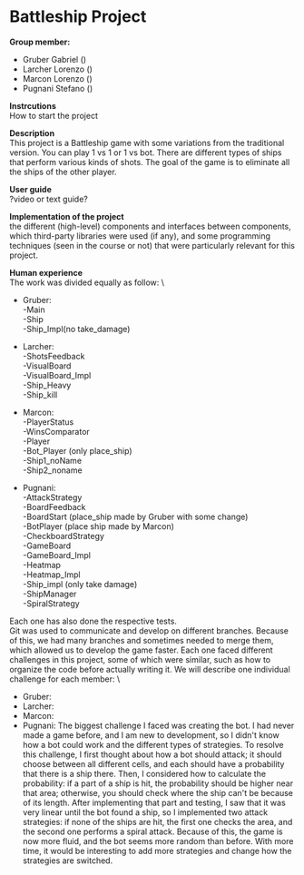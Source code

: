 # Battleship Project
**Group member:**
- Gruber Gabriel ()
- Larcher Lorenzo ()
- Marcon Lorenzo ()
- Pugnani Stefano ()

**Instrcutions** \
How to start the project

**Description** \
This project is a Battleship game with some variations from the traditional version. You can play 1 vs 1 or 1 vs bot. There are different types of ships that perform various kinds of shots. The goal of the game is to eliminate all the ships of the other player.

**User guide** \
?video or text guide?

**Implementation of the project** \
the different (high-level) components and interfaces between components, which third-party libraries were used (if any), and some programming techniques (seen in the course or not) that were particularly relevant for this project.

**Human experience** \
The work was divided equally as follow: \
* Gruber: \
 -Main \
 -Ship \
 -Ship_Impl(no take_damage) 

* Larcher: \
  -ShotsFeedback \
  -VisualBoard \
  -VisualBoard_Impl \
  -Ship_Heavy \
  -Ship_kill 
  
* Marcon: \
  -PlayerStatus \
  -WinsComparator \
  -Player \
  -Bot_Player (only place_ship) \
  -Ship1_noName \
  -Ship2_noname 
  
* Pugnani: \
  -AttackStrategy \
  -BoardFeedback \
  -BoardStart (place_ship made by Gruber with some change) \
  -BotPlayer (place ship made by Marcon) \
  -CheckboardStrategy \
  -GameBoard \
  -GameBoard_Impl \
  -Heatmap \
  -Heatmap_Impl \
  -Ship_impl (only take damage) \
  -ShipManager \
  -SpiralStrategy 
  
Each one has also done the respective tests. \
Git was used to communicate and develop on different branches. Because of this, we had many branches and sometimes needed to merge them, which allowed us to develop the game faster. Each one faced different challenges in this project, some of which were similar, such as how to organize the code before actually writing it. We will describe one individual challenge for each member: \

* Gruber: 
* Larcher: 
* Marcon: 
* Pugnani:  The biggest challenge I faced was creating the bot. I had never made a game before, and I am new to development, so I didn't know how a bot could work and the different types of strategies. To resolve this challenge, I first thought about how a bot should attack; it should choose between all different cells, and each should have a probability that there is a ship there. Then, I considered how to calculate the probability: if a part of a ship is hit, the probability should be higher near that area; otherwise, you should check where the ship can't be because of its length. After implementing that part and testing, I saw that it was very linear until the bot found a ship, so I implemented two attack strategies: if none of the ships are hit, the first one checks the area, and the second one performs a spiral attack. Because of this, the game is now more fluid, and the bot seems more random than before. With more time, it would be interesting to add more strategies and change how the strategies are switched.
